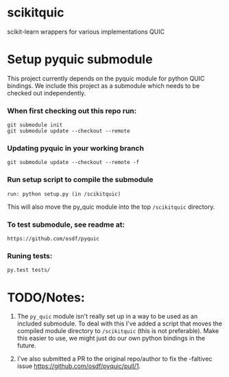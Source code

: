 # scikitquic
scikit-learn wrappers for various implementations QUIC


# Setup pyquic submodule

This project currently depends on the pyquic module for python QUIC bindings.  We include this project as a submodule which needs to be checked out independently.  

### When first checking out this repo run:
    git submodule init
    git submodule update --checkout --remote

### Updating pyquic in your working branch
    git submodule update --checkout --remote -f

### Run setup script to compile the submodule
    run: python setup.py (in /scikitquic)
This will also move the py_quic module into the top `/scikitquic` directory.

### To test submodule, see readme at:
    https://github.com/osdf/pyquic

### Runing tests:
    py.test tests/

# TODO/Notes:

1. The `py_quic` module isn't really set up in a way to be used as an included submodule.  To deal with this I've added a script that moves the compiled module directory to `/scikitquic` (this is not preferable). Make this easier to use, we might just do our own python bindings in the future.

2. I've also submitted a PR to the original repo/author to fix the -faltivec issue https://github.com/osdf/pyquic/pull/1.  

